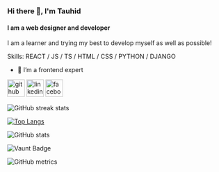 ### Hi there 👋, I'm Tauhid
#### I am a web designer and developer
I am a learner and trying my best to develop myself as well as possible!

Skills: REACT / JS / TS / HTML / CSS / PYTHON / DJANGO 

- 🔭 I’m a frontend expert 

[<img src='https://cdn.jsdelivr.net/npm/simple-icons@3.0.1/icons/github.svg' alt='github' height='40'>](https://github.com/Tawhidiam)  [<img src='https://cdn.jsdelivr.net/npm/simple-icons@3.0.1/icons/linkedin.svg' alt='linkedin' height='40'>](https://www.linkedin.com/in/tawhidiam/)  [<img src='https://cdn.jsdelivr.net/npm/simple-icons@3.0.1/icons/facebook.svg' alt='facebook' height='40'>](https://www.facebook.com/TAWHIDiam)  

![GitHub streak stats](https://streak-stats.demolab.com/?user=Tawhidiam)  

[![Top Langs](https://github-readme-stats.vercel.app/api/top-langs/?username=Tawhidiam)](https://github.com/anuraghazra/github-readme-stats)

![GitHub stats](https://github-readme-stats.vercel.app/api?username=Tawhidiam&show_icons=true&count_private=true)  

![Vaunt Badge](https://api.vaunt.dev/v1/github/entities/Tawhidiam/contributions?format=svg&private=true)  

![GitHub metrics](https://metrics.lecoq.io/Tawhidiam)  

